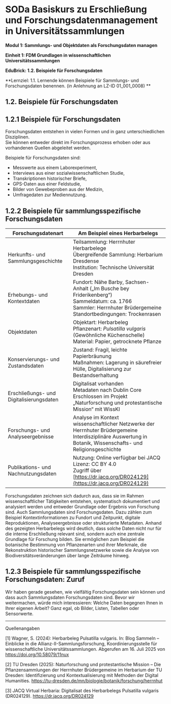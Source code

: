 <!--
*titel:
*author:in/urheber:in: Rebekka Reichert
orcid: https://orcid.org/0009-0006-8283-3234
email: SODa@sammlungen.io
*lizenz: cc by
lizenzlink: https://creativecommons.org/
*persistenter OER link: 
language: DE
version:  v1
beschreibung: 
format: SODaBasiskurs Workshop 
modultitel: Sammlungs- und Objektdaten als Forschungsdaten managen
modul: Modul 1
einheitstitel: Beispiele für Forschungsdaten
einheit: Einheit 1
lernziel: 
LZ-ID: LZ-ID_01_001_008
baustein: Baustein1.2
zielgruppe: https://zenodo.org/records/15574575
gestaltungsprinzip: Problemorientiertes Lernen und Peer Learning
keywords: ???
erstellungsdatum: 

technische metadaten:
medientyp: text
dateiformat: .md
dauer: 
größe:
software: Web
icon: https://raw.githubusercontent.com/chastik/SODa-Basiskurs/main/img/SODa-Logo_full.svg
icon: https://github.com/chastik/SODa-Basiskurs/blob/main/img/SODa-Logo_full.svg


link:    https://raw.githubusercontent.com/chastik/SODa-Basiskurs/refs/heads/main/soda.css

--> 

# SODa Basiskurs zu Erschließung und Forschungsdatenmanagement in Universitätssammlungen

**Modul 1: Sammlungs- und Objektdaten als Forschungsdaten managen**

**Einheit 1: FDM Grundlagen in wissenschaftlichen Universitätssammlungen**

**EduBrick: 1.2. Beispiele für Forschungsdaten**

**Lernziel: 1.1. Lernende können Beispiele für Sammlungs- und Forschungsdaten benennen. (in Anlehnung an LZ-ID 01_001_0008) **


## 1.2. Beispiele für Forschungsdaten

## 1.2.1 Beispiele für Forschungsdaten
Forschungsdaten entstehen in vielen Formen und in ganz unterschiedlichen Disziplinen.  
Sie können entweder direkt im Forschungsprozess erhoben oder aus vorhandenen Quellen abgeleitet werden.

Beispiele für Forschungsdaten sind:
- Messwerte aus einem Laborexperiment,
- Interviews aus einer sozialwissenschaftlichen Studie,
- Transkriptionen historischer Briefe,
- GPS-Daten aus einer Feldstudie,
- Bilder von Gewebeproben aus der Medizin,
- Umfragedaten zur Mediennutzung.

## 1.2.2 Beispiele für sammlungsspezifische Forschungsdaten

| Forschungsdatenart                              | Am Beispiel eines Herbarbelegs                                                                                           |
|----------------------------------------|-----------------------------------------------------------------------------------------------------------------------------------|
| Herkunfts- und Sammlungsgeschichte     | Teilsammlung: Herrnhuter Herbarbelege<br>Übergreifende Sammlung: Herbarium Dresdense<br>Institution: Technische Universität Dresden |
| Erhebungs- und Kontextdaten            | Fundort: Nähe Barby, Sachsen-Anhalt („Im Busche bey Friderikenberg“)<br>Sammeldatum: ca. 1766<br>Sammler: Herrnhuter Brüdergemeine<br>Standortbedingungen: Trockenrasen |
| Objektdaten                            | Objektart: Herbarbeleg<br>Pflanzenart: *Pulsatilla vulgaris* (Gewöhnliche Küchenschelle)<br>Material: Papier, getrocknete Pflanze |
| Konservierungs- und Zustandsdaten      | Zustand: Fragil, leichte Papierbräunung<br>Maßnahmen: Lagerung in säurefreier Hülle, Digitalisierung zur Bestandserhaltung         |
| Erschließungs- und Digitalisierungsdaten | Digitalisat vorhanden<br>Metadaten nach Dublin Core<br>Erschlossen im Projekt „Naturforschung und protestantische Mission“ mit WissKI |
| Forschungs- und Analyseergebnisse      | Analyse im Kontext wissenschaftlicher Netzwerke der Herrnhuter Brüdergemeine<br>Interdisziplinäre Auswertung in Botanik, Wissenschafts- und Religionsgeschichte |
| Publikations- und Nachnutzungsdaten    | Nutzung: Online verfügbar bei JACQ<br>Lizenz: CC BY 4.0<br>Zugriff über [https://dr.jacq.org/DR024129](https://dr.jacq.org/DR024129) |

Forschungsdaten zeichnen sich dadurch aus, dass sie im Rahmen wissenschaftlicher Tätigkeiten entstehen, systematisch dokumentiert und analysiert werden und entweder Grundlage oder Ergebnis von Forschung sind. Auch Sammlungsdaten sind Forschungsdaten. Dazu zählen zum Beispiel Kontextinformationen zu Fundort und Zeitpunkt, digitale Reproduktionen, Analyseergebnisse oder strukturierte Metadaten. Anhand des gezeigten Herbarbelegs wird deutlich, dass solche Daten nicht nur für die interne Erschließung relevant sind, sondern auch eine zentrale Grundlage für Forschung bilden. Sie ermöglichen zum Beispiel die botanische Bestimmung von Pflanzenarten und ihrer Merkmale, die Rekonstruktion historischer Sammlungsnetzwerke sowie die Analyse von Biodiversitätsveränderungen über lange Zeiträume hinweg. 


## 1.2.3 Beispiele für sammlungsspezifische Forschungsdaten: Zuruf
Wir haben gerade gesehen, wie vielfältig Forschungsdaten sein können und dass auch  Sammlungsdaten Forschungsdaten sind. Bevor wir weitermachen, würde mich interessieren: Welche Daten begegnen Ihnen in Ihrer eigenen Arbeit? Ganz egal, ob Bilder, Listen, Tabellen oder Sensorwerte. 

-----------
Quellenangaben

[1] Wagner, S. (2024): Herbarbeleg Pulsatilla vulgaris. In: Blog Sammeln – Einblicke in die Allianz-II-Sammlungsforschung, Koordinierungsstelle für wissenschaftliche Universitätssammlungen. Abgerufen am 16. Juli 2025 von https://doi.org/10.58079/11nux

[2] TU Dresden (2025): Naturforschung und protestantische Mission – Die Pflanzensammlungen der Herrnhuter Brüdergemeine im Herbarium der TU Dresden: Identifizierung und Kontextualisierung mit Methoden der Digital Humanities. https://tu-dresden.de/mn/biologie/botanik/forschung/herrnhut

[3] JACQ Virtual Herbaria: Digitalisat des Herbarbelegs Pulsatilla vulgaris (DR024129). https://dr.jacq.org/DR024129






